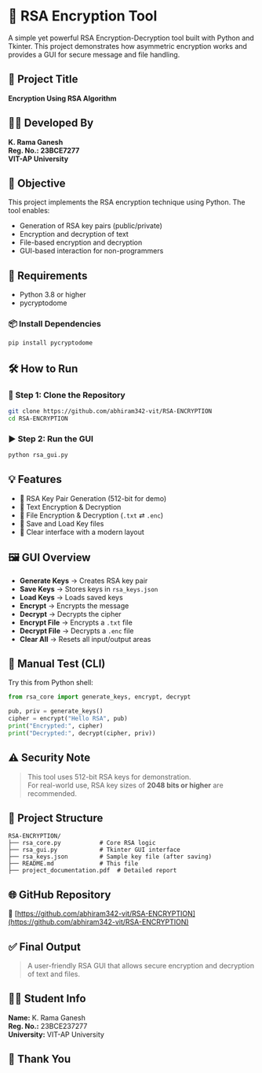 # 🔐 RSA Encryption Tool

A simple yet powerful RSA Encryption-Decryption tool built with Python and Tkinter. This project demonstrates how asymmetric encryption works and provides a GUI for secure message and file handling.


## 📌 Project Title
**Encryption Using RSA Algorithm**

## 👨‍💻 Developed By
**K. Rama Ganesh**  
**Reg. No.: 23BCE7277**  
**VIT-AP University**


## 🎯 Objective

This project implements the RSA encryption technique using Python. The tool enables:

- Generation of RSA key pairs (public/private)
- Encryption and decryption of text
- File-based encryption and decryption
- GUI-based interaction for non-programmers


## 🧰 Requirements

- Python 3.8 or higher  
- pycryptodome

### 📦 Install Dependencies
```bash
pip install pycryptodome
```


## 🛠️ How to Run

### 🔗 Step 1: Clone the Repository
```bash
git clone https://github.com/abhiram342-vit/RSA-ENCRYPTION
cd RSA-ENCRYPTION
```

### ▶️ Step 2: Run the GUI
```bash
python rsa_gui.py
```


## 💡 Features

- 🔐 RSA Key Pair Generation (512-bit for demo)
- 📝 Text Encryption & Decryption
- 📂 File Encryption & Decryption (`.txt` ⇄ `.enc`)
- 💾 Save and Load Key files
- 🧼 Clear interface with a modern layout


## 🖼️ GUI Overview

- **Generate Keys** → Creates RSA key pair  
- **Save Keys** → Stores keys in `rsa_keys.json`  
- **Load Keys** → Loads saved keys  
- **Encrypt** → Encrypts the message  
- **Decrypt** → Decrypts the cipher  
- **Encrypt File** → Encrypts a `.txt` file  
- **Decrypt File** → Decrypts a `.enc` file  
- **Clear All** → Resets all input/output areas  


## 🔐 Manual Test (CLI)

Try this from Python shell:

```python
from rsa_core import generate_keys, encrypt, decrypt

pub, priv = generate_keys()
cipher = encrypt("Hello RSA", pub)
print("Encrypted:", cipher)
print("Decrypted:", decrypt(cipher, priv))
```


## ⚠️ Security Note

> This tool uses 512-bit RSA keys for demonstration.  
> For real-world use, RSA key sizes of **2048 bits or higher** are recommended.


## 📁 Project Structure

```
RSA-ENCRYPTION/
├── rsa_core.py           # Core RSA logic
├── rsa_gui.py            # Tkinter GUI interface
├── rsa_keys.json         # Sample key file (after saving)
├── README.md             # This file
├── project_documentation.pdf  # Detailed report
```


## 🌐 GitHub Repository

🔗 [https://github.com/abhiram342-vit/RSA-ENCRYPTION](https://github.com/abhiram342-vit/RSA-ENCRYPTION)


## ✅ Final Output

> A user-friendly RSA GUI that allows secure encryption and decryption of text and files.

## 👨‍🎓 Student Info

**Name:** K. Rama Ganesh  
**Reg. No.:** 23BCE237277  
**University:** VIT-AP University


## 🙏 Thank You
